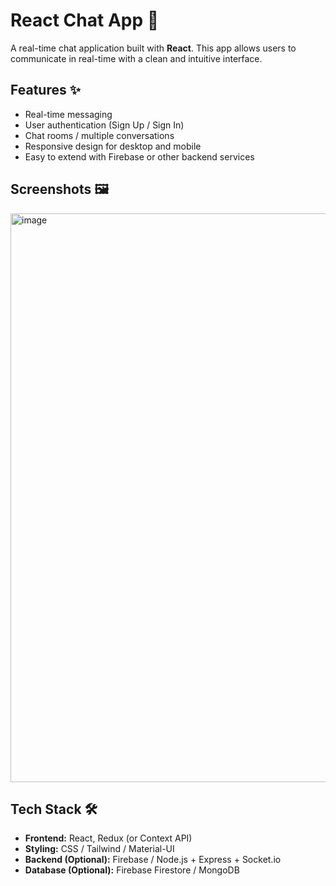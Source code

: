 # React Chat App 💬

A real-time chat application built with **React**. This app allows users to communicate in real-time with a clean and intuitive interface.  

## Features ✨
- Real-time messaging
- User authentication (Sign Up / Sign In)
- Chat rooms / multiple conversations
- Responsive design for desktop and mobile
- Easy to extend with Firebase or other backend services

## Screenshots 🖼️
<img width="1919" height="910" alt="image" src="https://github.com/user-attachments/assets/b82dd049-7eb4-498b-8b66-626067bcb1bc" />


## Tech Stack 🛠️
- **Frontend:** React, Redux (or Context API)
- **Styling:** CSS / Tailwind / Material-UI
- **Backend (Optional):** Firebase / Node.js + Express + Socket.io
- **Database (Optional):** Firebase Firestore / MongoDB


